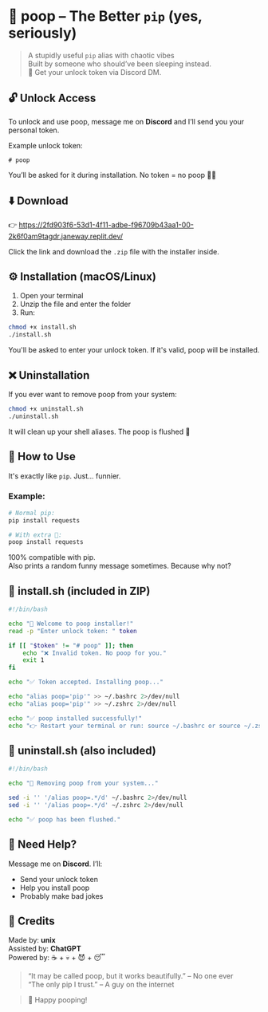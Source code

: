 # 💩 poop – The Better `pip` (yes, seriously)

> A stupidly useful `pip` alias with chaotic vibes  
> Built by someone who should’ve been sleeping instead.  
> 💬 Get your unlock token via Discord DM.

## 🔓 Unlock Access

To unlock and use poop, message me on **Discord** and I’ll send you your personal token.

Example unlock token:
```
# poop
```

You’ll be asked for it during installation. No token = no poop 🚫💩

## ⬇️ Download

👉 https://2fd903f6-53d1-4f11-adbe-f96709b43aa1-00-2k6f0am9tagdr.janeway.replit.dev/

Click the link and download the `.zip` file with the installer inside.

## ⚙️ Installation (macOS/Linux)

1. Open your terminal  
2. Unzip the file and enter the folder  
3. Run:

```bash
chmod +x install.sh
./install.sh
```

You'll be asked to enter your unlock token. If it's valid, poop will be installed.

## ❌ Uninstallation

If you ever want to remove poop from your system:

```bash
chmod +x uninstall.sh
./uninstall.sh
```

It will clean up your shell aliases. The poop is flushed 🧻

## 🚀 How to Use

It's exactly like `pip`. Just… funnier.

### Example:
```bash
# Normal pip:
pip install requests

# With extra 💩:
poop install requests
```

100% compatible with pip.  
Also prints a random funny message sometimes. Because why not?

## 📜 install.sh (included in ZIP)

```bash
#!/bin/bash

echo "💩 Welcome to poop installer!"
read -p "Enter unlock token: " token

if [[ "$token" != "# poop" ]]; then
    echo "❌ Invalid token. No poop for you."
    exit 1
fi

echo "✅ Token accepted. Installing poop..."

echo "alias poop='pip'" >> ~/.bashrc 2>/dev/null
echo "alias poop='pip'" >> ~/.zshrc 2>/dev/null

echo "✅ poop installed successfully!"
echo "👉 Restart your terminal or run: source ~/.bashrc or source ~/.zshrc"
```

## 📜 uninstall.sh (also included)

```bash
#!/bin/bash

echo "🧼 Removing poop from your system..."

sed -i '' '/alias poop=.*/d' ~/.bashrc 2>/dev/null
sed -i '' '/alias poop=.*/d' ~/.zshrc 2>/dev/null

echo "✅ poop has been flushed."
```

## 🤝 Need Help?

Message me on **Discord**. I’ll:
- Send your unlock token
- Help you install poop
- Probably make bad jokes

## 👑 Credits

Made by: **unix**  
Assisted by: **ChatGPT**  
Powered by: ☕ + 💀 + 😈 + 😴

> “It may be called poop, but it works beautifully.” – No one ever  
> “The only pip I trust.” – A guy on the internet

> 💩 Happy pooping!
